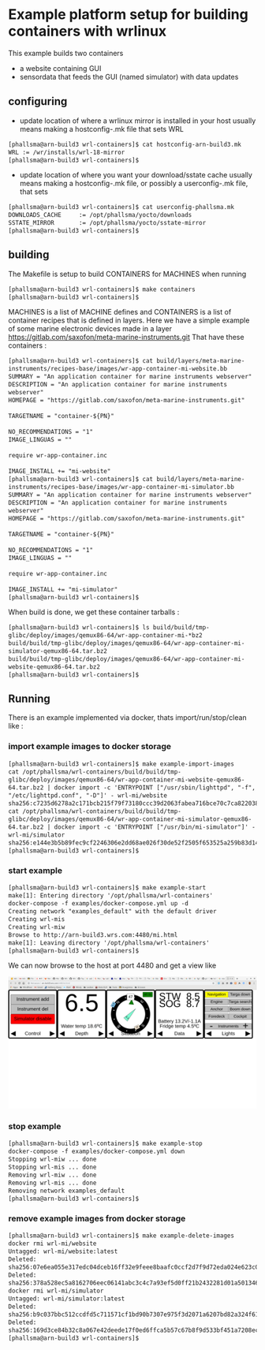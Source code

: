 # Example platform setup for building containers with wrlinux

This example builds two containers
* a website containing GUI
* sensordata that feeds the GUI (named simulator) with data updates

## configuring
* update location of where a wrlinux mirror is installed in your host
  usually means making a hostconfig-<hostname>.mk file that sets WRL

```
[phallsma@arn-build3 wrl-containers]$ cat hostconfig-arn-build3.mk 
WRL := /wr/installs/wrl-18-mirror
[phallsma@arn-build3 wrl-containers]$
```

* update location of where you want your download/sstate cache
  usually means making a hostconfig-<hostname>.mk file, or possibly a
  userconfig-<username>.mk file, that sets 

```
[phallsma@arn-build3 wrl-containers]$ cat userconfig-phallsma.mk 
DOWNLOADS_CACHE     := /opt/phallsma/yocto/downloads
SSTATE_MIRROR       := /opt/phallsma/yocto/sstate-mirror
[phallsma@arn-build3 wrl-containers]$ 
```

## building
The Makefile is setup to build CONTAINERS for MACHINES when running
```
[phallsma@arn-build3 wrl-containers]$ make containers
[phallsma@arn-build3 wrl-containers]$ 
```
MACHINES is a list of MACHINE defines and CONTAINERS is a list of container
recipes that is defined in layers. Here we have a simple example of some
marine electronic devices made in a layer
https://gitlab.com/saxofon/meta-marine-instruments.git
That have these containers :

```
[phallsma@arn-build3 wrl-containers]$ cat build/layers/meta-marine-instruments/recipes-base/images/wr-app-container-mi-website.bb 
SUMMARY = "An application container for marine instruments webserver"
DESCRIPTION = "An application container for marine instruments webserver"
HOMEPAGE = "https://gitlab.com/saxofon/meta-marine-instruments.git"

TARGETNAME = "container-${PN}"

NO_RECOMMENDATIONS = "1"
IMAGE_LINGUAS = ""

require wr-app-container.inc

IMAGE_INSTALL += "mi-website"
[phallsma@arn-build3 wrl-containers]$ cat build/layers/meta-marine-instruments/recipes-base/images/wr-app-container-mi-simulator.bb 
SUMMARY = "An application container for marine instruments webserver"
DESCRIPTION = "An application container for marine instruments webserver"
HOMEPAGE = "https://gitlab.com/saxofon/meta-marine-instruments.git"

TARGETNAME = "container-${PN}"

NO_RECOMMENDATIONS = "1"
IMAGE_LINGUAS = ""

require wr-app-container.inc

IMAGE_INSTALL += "mi-simulator"
[phallsma@arn-build3 wrl-containers]$ 
```

When build is done, we get these container tarballs :
```
[phallsma@arn-build3 wrl-containers]$ ls build/build/tmp-glibc/deploy/images/qemux86-64/wr-app-container-mi-*bz2
build/build/tmp-glibc/deploy/images/qemux86-64/wr-app-container-mi-simulator-qemux86-64.tar.bz2
build/build/tmp-glibc/deploy/images/qemux86-64/wr-app-container-mi-website-qemux86-64.tar.bz2
[phallsma@arn-build3 wrl-containers]$ 
```

## Running

There is an example implemented via docker, thats import/run/stop/clean like :

### import example images to docker storage
```
[phallsma@arn-build3 wrl-containers]$ make example-import-images 
cat /opt/phallsma/wrl-containers/build/build/tmp-glibc/deploy/images/qemux86-64/wr-app-container-mi-website-qemux86-64.tar.bz2 | docker import -c 'ENTRYPOINT ["/usr/sbin/lighttpd", "-f", "/etc/lighttpd.conf", "-D"]' - wrl-mi/website
sha256:c7235d6278a2c171bcb215f79f73180ccc39d2063fabea716bce70c7ca822038
cat /opt/phallsma/wrl-containers/build/build/tmp-glibc/deploy/images/qemux86-64/wr-app-container-mi-simulator-qemux86-64.tar.bz2 | docker import -c 'ENTRYPOINT ["/usr/bin/mi-simulator"]' - wrl-mi/simulator
sha256:e144e3b5b89fec9cf2246306e2dd68ae026f30de52f2505f653525a259b83d14
[phallsma@arn-build3 wrl-containers]$ 
```

### start example
```
[phallsma@arn-build3 wrl-containers]$ make example-start
make[1]: Entering directory '/opt/phallsma/wrl-containers'
docker-compose -f examples/docker-compose.yml up -d
Creating network "examples_default" with the default driver
Creating wrl-mis
Creating wrl-miw
Browse to http://arn-build3.wrs.com:4480/mi.html
make[1]: Leaving directory '/opt/phallsma/wrl-containers'
[phallsma@arn-build3 wrl-containers]$ 
```
We can now browse to the host at port 4480 and get a view like 

![alt text](examples/example.jpg)


### stop example

```
[phallsma@arn-build3 wrl-containers]$ make example-stop
docker-compose -f examples/docker-compose.yml down
Stopping wrl-miw ... done
Stopping wrl-mis ... done
Removing wrl-miw ... done
Removing wrl-mis ... done
Removing network examples_default
[phallsma@arn-build3 wrl-containers]$ 
```

### remove example images from docker storage

```
[phallsma@arn-build3 wrl-containers]$ make example-delete-images 
docker rmi wrl-mi/website
Untagged: wrl-mi/website:latest
Deleted: sha256:07e6ea055e317edc04dceb16ff32e9feee8baafc0ccf2d7f9d72eda024e623c0
Deleted: sha256:378a528ec5a8162706eec06141abc3c4c7a93ef5d0ff21b2432281d01a501346
docker rmi wrl-mi/simulator
Untagged: wrl-mi/simulator:latest
Deleted: sha256:b9c037bbc512ccdfd5c711571cf1bd90b7307e975f3d2071a6207bd82a324f61
Deleted: sha256:169d3ce84b32c8a067e42deede17f0ed6ffca5b57c67b8f9d533bf451a7208ec
[phallsma@arn-build3 wrl-containers]$ 
```
